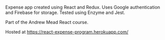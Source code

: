 Expense app created using React and Redux. Uses Google authentication and Firebase for storage.
Tested using Enzyme and Jest. 

Part of the Andrew Mead React course. 

Hosted at https://react-expense-program.herokuapp.com/
